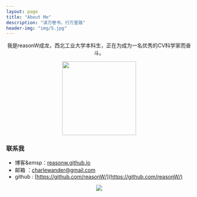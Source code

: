 ```yaml
---
layout: page
title: "About Me"
description: "读万卷书，行万里路"
header-img: "img/5.jpg"
---
```

<center>
我是reasonW成龙，西北工业大学本科生，正在为成为一名优秀的CV科学家而奋斗。
</center>

<center>
    <p><img src="https://github.com/reasonW/reasonW.github.io/blob/master/img/cnfeat.jpg?raw=true" align="center" width="200" height="200"></p>
</center>



### 联系我
 
- 博客&emsp：[reasonw.github.io](http://reasonw.github.io/)    
- 邮箱 ：[charlewander@gmail.com](mailto:charlewander@gmail.com )  
- github : [https://github.com/reasonW/](https://github.com/reasonW/)

 
<center>
    <p><img src="http://dreamofbook.qiniudn.com/hacker.png" align="center"></p>
</center>






